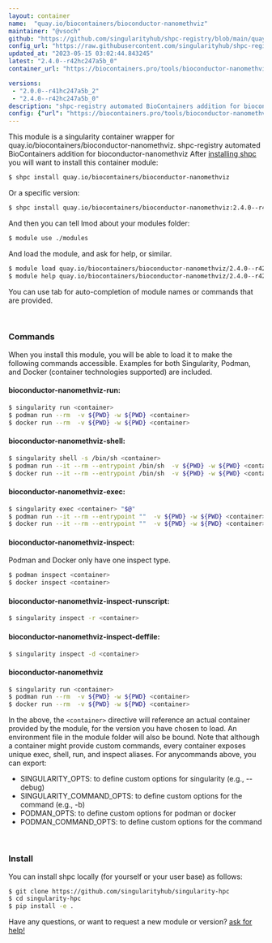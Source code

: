 ```yaml
---
layout: container
name:  "quay.io/biocontainers/bioconductor-nanomethviz"
maintainer: "@vsoch"
github: "https://github.com/singularityhub/shpc-registry/blob/main/quay.io/biocontainers/bioconductor-nanomethviz/container.yaml"
config_url: "https://raw.githubusercontent.com/singularityhub/shpc-registry/main/quay.io/biocontainers/bioconductor-nanomethviz/container.yaml"
updated_at: "2023-05-15 03:02:44.843245"
latest: "2.4.0--r42hc247a5b_0"
container_url: "https://biocontainers.pro/tools/bioconductor-nanomethviz"

versions:
 - "2.0.0--r41hc247a5b_2"
 - "2.4.0--r42hc247a5b_0"
description: "shpc-registry automated BioContainers addition for bioconductor-nanomethviz"
config: {"url": "https://biocontainers.pro/tools/bioconductor-nanomethviz", "maintainer": "@vsoch", "description": "shpc-registry automated BioContainers addition for bioconductor-nanomethviz", "latest": {"2.4.0--r42hc247a5b_0": "sha256:6b291e0e453e49a043e5f43861860d76fb722f37bbb30d63c908909f08a52eb7"}, "tags": {"2.0.0--r41hc247a5b_2": "sha256:dfa3d49acde10f541a873508f14d3549f2bd01df87b9d7f6e48e205b02afa038", "2.4.0--r42hc247a5b_0": "sha256:6b291e0e453e49a043e5f43861860d76fb722f37bbb30d63c908909f08a52eb7"}, "docker": "quay.io/biocontainers/bioconductor-nanomethviz"}
---
```


This module is a singularity container wrapper for quay.io/biocontainers/bioconductor-nanomethviz.
shpc-registry automated BioContainers addition for bioconductor-nanomethviz
After [installing shpc](#install) you will want to install this container module:


```bash
$ shpc install quay.io/biocontainers/bioconductor-nanomethviz
```

Or a specific version:

```bash
$ shpc install quay.io/biocontainers/bioconductor-nanomethviz:2.4.0--r42hc247a5b_0
```

And then you can tell lmod about your modules folder:

```bash
$ module use ./modules
```

And load the module, and ask for help, or similar.

```bash
$ module load quay.io/biocontainers/bioconductor-nanomethviz/2.4.0--r42hc247a5b_0
$ module help quay.io/biocontainers/bioconductor-nanomethviz/2.4.0--r42hc247a5b_0
```

You can use tab for auto-completion of module names or commands that are provided.

<br>

### Commands

When you install this module, you will be able to load it to make the following commands accessible.
Examples for both Singularity, Podman, and Docker (container technologies supported) are included.

#### bioconductor-nanomethviz-run:

```bash
$ singularity run <container>
$ podman run --rm  -v ${PWD} -w ${PWD} <container>
$ docker run --rm  -v ${PWD} -w ${PWD} <container>
```

#### bioconductor-nanomethviz-shell:

```bash
$ singularity shell -s /bin/sh <container>
$ podman run --it --rm --entrypoint /bin/sh  -v ${PWD} -w ${PWD} <container>
$ docker run --it --rm --entrypoint /bin/sh  -v ${PWD} -w ${PWD} <container>
```

#### bioconductor-nanomethviz-exec:

```bash
$ singularity exec <container> "$@"
$ podman run --it --rm --entrypoint ""  -v ${PWD} -w ${PWD} <container> "$@"
$ docker run --it --rm --entrypoint ""  -v ${PWD} -w ${PWD} <container> "$@"
```

#### bioconductor-nanomethviz-inspect:

Podman and Docker only have one inspect type.

```bash
$ podman inspect <container>
$ docker inspect <container>
```

#### bioconductor-nanomethviz-inspect-runscript:

```bash
$ singularity inspect -r <container>
```

#### bioconductor-nanomethviz-inspect-deffile:

```bash
$ singularity inspect -d <container>
```



#### bioconductor-nanomethviz

```bash
$ singularity run <container>
$ podman run --rm  -v ${PWD} -w ${PWD} <container>
$ docker run --rm  -v ${PWD} -w ${PWD} <container>
```


In the above, the `<container>` directive will reference an actual container provided
by the module, for the version you have chosen to load. An environment file in the
module folder will also be bound. Note that although a container
might provide custom commands, every container exposes unique exec, shell, run, and
inspect aliases. For anycommands above, you can export:

 - SINGULARITY_OPTS: to define custom options for singularity (e.g., --debug)
 - SINGULARITY_COMMAND_OPTS: to define custom options for the command (e.g., -b)
 - PODMAN_OPTS: to define custom options for podman or docker
 - PODMAN_COMMAND_OPTS: to define custom options for the command

<br>

### Install

You can install shpc locally (for yourself or your user base) as follows:

```bash
$ git clone https://github.com/singularityhub/singularity-hpc
$ cd singularity-hpc
$ pip install -e .
```

Have any questions, or want to request a new module or version? [ask for help!](https://github.com/singularityhub/singularity-hpc/issues)